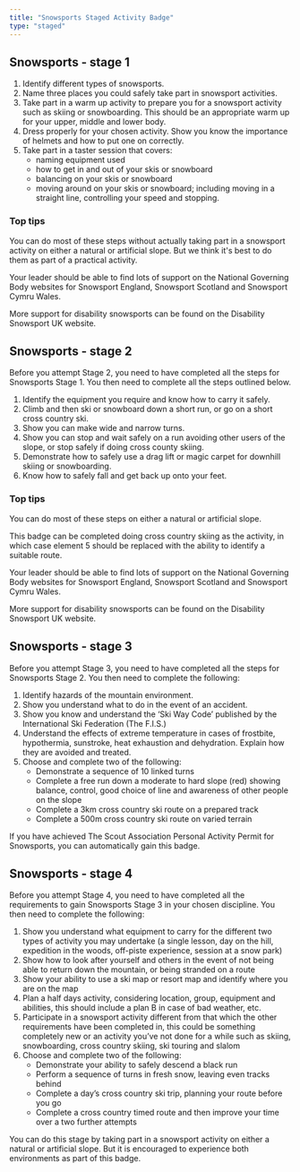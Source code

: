 ```yaml
---
title: "Snowsports Staged Activity Badge"
type: "staged"
---
```


## Snowsports - stage 1

1. Identify different types of snowsports.
1. Name three places you could safely take part in snowsport activities.
1. Take part in a warm up activity to prepare you for a snowsport activity such as skiing or snowboarding. This should be an appropriate warm up for your upper, middle and lower body.
1. Dress properly for your chosen activity. Show you know the importance of helmets and how to put one on correctly.
1. Take part in a taster session that covers:
	* naming equipment used
	* how to get in and out of your skis or snowboard
	* balancing on your skis or snowboard
	* moving around on your skis or snowboard; including moving in a straight line, controlling your speed and stopping.

### Top tips

You can do most of these steps without actually taking part in a snowsport activity on either a natural or artificial slope. But we think it's best to do them as part of a practical activity. 

Your leader should be able to find lots of support on the National Governing Body websites for Snowsport England, Snowsport Scotland and Snowsport Cymru Wales.

More support for disability snowsports can be found on the Disability Snowsport UK website.

## Snowsports - stage 2

Before you attempt Stage 2, you need to have completed all the steps for Snowsports Stage 1. You then need to complete all the steps outlined below.

1. Identify the equipment you require and know how to carry it safely.
1. Climb and then ski or snowboard down a short run, or go on a short cross country ski.
1. Show you can make wide and narrow turns.
1. Show you can stop and wait safely on a run avoiding other users of the slope, or stop safely if doing cross county skiing.
1. Demonstrate how to safely use a drag lift or magic carpet for downhill skiing or snowboarding.
1. Know how to safely fall and get back up onto your feet.

### Top tips

You can do most of these steps on either a natural or artificial slope.

This badge can be completed doing cross country skiing as the activity, in which case element 5 should be replaced with the ability to identify a suitable route.

Your leader should be able to find lots of support on the National Governing Body websites for Snowsport England, Snowsport Scotland and Snowsport Cymru Wales.

More support for disability snowsports can be found on the Disability Snowsport UK website.

## Snowsports - stage 3

Before you attempt Stage 3, you need to have completed all the steps for Snowsports Stage 2. You then need to complete the following:

1. Identify hazards of the mountain environment.
1. Show you understand what to do in the event of an accident.
1. Show you know and understand the ‘Ski Way Code’ published by the International Ski Federation (The F.I.S.)
1. Understand the effects of extreme temperature in cases of frostbite, hypothermia, sunstroke, heat exhaustion and dehydration. Explain how they are avoided and treated.
1. Choose and complete two of the following:
	* Demonstrate a sequence of 10 linked turns
	* Complete a free run down a moderate to hard slope (red) showing balance, control, good choice of line and awareness of other people on the slope
	* Complete a 3km cross country ski route on a prepared track
	* Complete a 500m cross country ski route on varied terrain

If you have achieved The Scout Association Personal Activity Permit for Snowsports, you can automatically gain this badge. 

## Snowsports - stage 4

Before you attempt Stage 4, you need to have completed all the requirements to gain Snowsports Stage 3 in your chosen discipline. You then need to complete the following:

1. Show you understand what equipment to carry for the different two types of activity you may undertake (a single lesson, day on the hill, expedition in the woods, off-piste experience, session at a snow park)
1. Show how to look after yourself and others in the event of not being able to return down the mountain, or being stranded on a route
1. Show your ability to use a ski map or resort map and identify where you are on the map
1. Plan a half days activity, considering location, group, equipment and abilities, this should include a plan B in case of bad weather, etc.
1. Participate in a snowsport activity different from that which the other requirements have been completed in, this could be something completely new or an activity you’ve not done for a while such as skiing, snowboarding, cross country skiing, ski touring and slalom
1. Choose and complete two of the following:
	* Demonstrate your ability to safely descend a black run
	* Perform a sequence of turns in fresh snow, leaving even tracks behind
	* Complete a day’s cross country ski trip, planning your route before you go
	* Complete a cross country timed route and then improve your time over a two further attempts

You can do this stage by taking part in a snowsport activity on either a natural or artificial slope. But it is encouraged to experience both environments as part of this badge. 